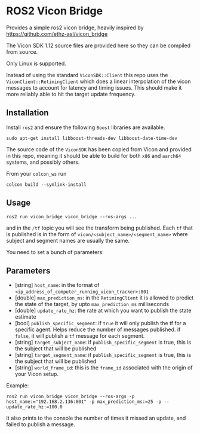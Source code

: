 # ROS2 Vicon Bridge


Provides a simple ros2 vicon bridge, heavily inspired by https://github.com/ethz-asl/vicon_bridge

The Vicon SDK 1.12 source files are provided here so they can be compiled from source.

Only Linux is supported. 

Instead of using the standard `ViconSDK::Client` this repo uses the `ViconClient::RetimingClient` which does a linear interpolation of the vicon messages to account for latency and timing issues. This should make it more reliably able to hit the target update frequency. 


## Installation

Install `ros2` and ensure the following `Boost` libraries are available. 
```
sudo apt-get install libboost-threads-dev libboost-date-time-dev
```
The source code of the `ViconSDK` has been copied from Vicon and provided in this repo, meaning it should be able to build for both `x86` and `aarch64` systems, and possibly others. 

From your `colcon_ws` run 
```
colcon build --symlink-install
```


## Usage
```
ros2 run vicon_bridge vicon_bridge --ros-args ...
``` 
and in the `/tf` topic you will see the transform being published. Each `tf` that is published is in the form of `vicon/<subject_name>/<segment_name>` where subject and segment names are usually the same. 

You need to set a bunch of parameters:

## Parameters 
- [string] `host_name`: in the format of `<ip_address_of_computer_running_vicon_tracker>:801`
- [double] `max_prediction_ms`: in the `RetimingClient` it is allowed to predict the state of the target, by upto `max_prediction_ms` milliseconds
- [double] `update_rate_hz`: the rate at which you want to publish the state estimate
- [bool] `publish_specific_segment`: if `true` it will only publish the tf for a specific agent. Helps reduce the number of messages published. if `false`, it will publish a `tf` message for each segment. 
- [string] `target_subject_name`:  if `publish_specific_segment` is true, this is the subject that will be published
- [string] `target_segment_name`:  if `publish_specific_segment` is true, this is the subject that will be published
- [string] `world_frame_id`: this is the `frame_id`  associated with the origin of your Vicon setup. 


Example:
```
ros2 run vicon_bridge vicon_bridge --ros-args -p host_name:="192.168.2.136:801" -p max_prediction_ms:=25 -p --update_rate_hz:=100.0
```

It also prints to the console the number of times it missed an update, and failed to publish a message. 




